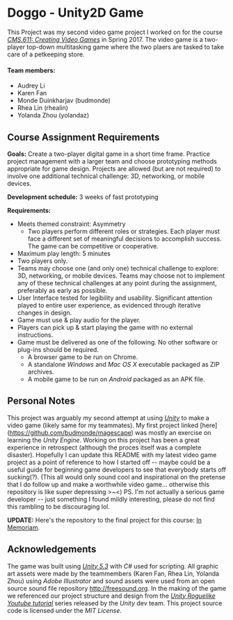# Doggo - Unity2D Game

This Project was my second video game project I worked on for the course [*CMS.611: Creating Video Games*](https://ocw.mit.edu/courses/comparative-media-studies-writing/cms-611j-creating-video-games-fall-2014/index.htm) in Spring 2017. The video game is a two-player top-down multitasking game where the two plaers are tasked to take care of a petkeeping store.

#### Team members:
- Audrey Li
- Karen Fan
- Monde Duinkharjav (budmonde)
- Rhea Lin (rhealin)
- Yolanda Zhou (yolandaz)

## Course Assignment Requirements

**Goals:** Create a two-player digital game in a short time frame. Practice project management with a larger team and choose prototyping methods appropriate for game design. Projects are allowed (but are not required) to involve one additional technical challenge: 3D, networking, or mobile devices.

**Development schedule:** 3 weeks of fast prototyping

**Requirements:**
- Meets themed constraint: Asymmetry
  - Two players perform different roles or strategies. Each player must face a different set of meaningful decisions to accomplish success. The game can be competitive or cooperative.
- Maximum play length: 5 minutes
- Two players only.
- Teams may choose one (and only one) technical challenge to explore: 3D, networking, or mobile devices. Teams may choose not to implement any of these technical challenges at any point during the assignment, preferably as early as possible.
- User Interface tested for legibility and usability. Significant attention played to entire user experience, as evidenced through iterative changes in design.
- Game must use & play audio for the player.
- Players can pick up & start playing the game with no external instructions.
- Game must be delivered as one of the following. No other software or plug-ins should be required.
  - A browser game to be run on Chrome.
  - A standalone *Windows* and *Mac OS X* executable packaged as ZIP archives.
  - A mobile game to be run on *Android* packaged as an APK file.

## Personal Notes

This project was arguably my second attempt at using [*Unity*](https://unity3d.com/) to make a video game (likely same for my teammates). My first project linked [here] (https://github.com/budmonde/magescape) was mostly an exercise on learning the *Unity Engine*. Working on this project has been a great experience in retrospect (although the proces itself was a complete disaster). Hopefully I can update this README with my latest video game project as a point of reference to how I started off -- maybe could be a useful guide for beginning game developers to see that everybody starts off sucking(?). (This all would only sound cool and inspirational on the pretense that I do follow up and make a worthwhile video game... otherwise this repository is like super depressing >~<) PS. I'm not actually a serious game developer -- just something I found mildly interesting, please do not find this rambling to be discouraging lol.

**UPDATE:** Here's the repository to the final project for this course: [In Memoriam](https://github.com/budmonde/inmemoriam).

## Acknowledgements

The game was built using [*Unity 5.3*](https://unity3d.com/) with *C#* used for scripting. All graphic art assets were made by the teammembers (Karen Fan, Rhea Lin, Yolanda Zhou) using *Adobe Illustrator* and sound assets were used from an open source sound file repository http://freesound.org. In the making of the game we referenced our project structure and design from the [*Unity Roguelike Youtube tutorial*](https://youtu.be/Fdcnt2-Jf4w?list=PLX2vGYjWbI0SKsNH5Rkpxvxr1dPE0Lw8F) series released by the *Unity* dev team. This project source code is licensed under the *MIT License*.

